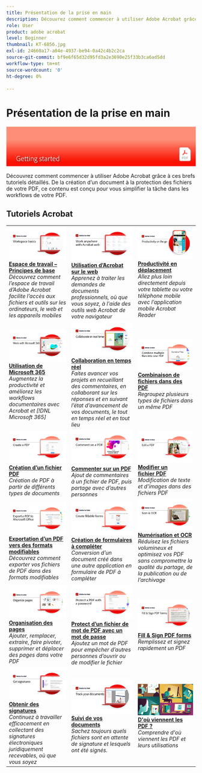 ```yaml
---
title: Présentation de la prise en main
description: Découvrez comment commencer à utiliser Adobe Acrobat grâce à ces brefs tutoriels détaillés (1-2 min)
role: User
product: adobe acrobat
level: Beginner
thumbnail: KT-6856.jpg
exl-id: 24660a17-a04e-4937-be94-0a42c4b2c2ca
source-git-commit: bf9e6f65d32d95fd3a2e3690e25f33b3ca6ad5dd
workflow-type: tm+mt
source-wordcount: '0'
ht-degree: 0%

---
```


# Présentation de la prise en main

![Image de prise en main d&#39;Acrobat](../assets/Hero-GettingStarted.png)

Découvrez comment commencer à utiliser Adobe Acrobat grâce à ces brefs tutoriels détaillés. De la création d’un document à la protection des fichiers de votre PDF, ce contenu est conçu pour vous simplifier la tâche dans les workflows de votre PDF.

## Tutoriels Acrobat

<table style="table-layout:fixed">
<tr>
  <td>
    <a href="get-to-know-the-acrobat-dc-interface.md">
      <img alt="Espace de travail – Principes de base" src="../assets/Workspace_1280.png" />
    </a>
    <div>
    <a href="get-to-know-the-acrobat-dc-interface.md"><strong>Espace de travail – Principes de base</strong></a>
    </div>
    <em>Découvrez comment l’espace de travail d’Adobe Acrobat facilite l’accès aux fichiers et outils sur les ordinateurs, le web et les appareils mobiles</em>
    <br>
  </td>
  <td>
    <a href="acrobatweb.md">
      <img alt="Utilisation d’Acrobat sur le web" src="../assets/Acrobatweb_1280.png" />
    </a>
    <div>
    <a href="acrobatweb.md"><strong>Utilisation d’Acrobat sur le web</strong></a>
    </div>
    <em>Apprenez à traiter les demandes de documents professionnels, où que vous soyez, à l'aide des outils web Acrobat de votre navigateur</em>
    <br>
  </td>
  <td>
    <a href="productivity.md">
      <img alt="Productivité en déplacement" src="../assets/Productivity_1280.png" />
    </a>
    <div>
     <a href="productivity.md"><strong>Productivité en déplacement</strong></a>
    </div>
    <em>Allez plus loin directement depuis votre tablette ou votre téléphone mobile avec l’application mobile Acrobat Reader</em>
    <br>
  </td>
</tr>
<tr>
   <td>
    <a href="../integrate/integrate-overview.md#microsoft">
      <img alt="Utilisation de Microsoft 365" src="../assets/WorkMicrosoft365_1280.png" />
    </a>
    <div>
     <a href="../integrate/integrate-overview.md#microsoft"><strong>Utilisation de Microsoft 365</strong></a>
    </div>
    <em>Augmentez la productivité et améliorez les workflows documentaires avec Acrobat et [!DNL Microsoft 365]</em>
    <br>
  </td>
  <td>
    <a href="collaborate.md">
      <img alt="Collaboration en temps réel" src="../assets/Collaborate_1280.png" />
    </a>
    <div>
     <a href="collaborate.md"><strong>Collaboration en temps réel</strong></a>
    </div>
    <em>Faites avancer vos projets en recueillant des commentaires, en collaborant sur les réponses et en suivant l’état d’avancement de vos documents, le tout en temps réel et en tout lieu</em>
    <br>
  </td>
  <td>
    <a href="combine-to-pdf.md">
      <img alt="Combine Files vers PDF" src="../assets/Combine.jpg" />
    </a>
    <div>
     <a href="combine-to-pdf.md"><strong>Combinaison de fichiers dans des PDF</strong></a>
    </div>
    <em>Regroupez plusieurs types de fichiers dans un même PDF</em>
    <br>
  </td>
</tr>
<tr>
  <td>
    <a href="create-pdf.md">
      <img alt="Création de fichiers PDF" src="../assets/Create.jpg" />
    </a>
    <div>
    <a href="create-pdf.md"><strong>Création d’un fichier PDF </strong></a>
    </div>
    <em>Création de PDF à partir de différents types de documents</em>
    <br>
  </td>
 <td>
    <a href="comment-on-pdf-files.md">
      <img alt="Commenter sur un PDF" src="../assets/Comment.jpg" />
    </a>
    <div>
    <a href="comment-on-pdf-files.md"><strong>Commenter sur un PDF</strong></a>
    </div>
    <em>Ajout de commentaires à un fichier de PDF, puis partage avec d’autres personnes</em>
    <br>
  </td>
  <td>
    <a href="edit-pdf.md">
      <img alt="Modifier un fichier PDF" src="../assets/Edit.jpg" />
    </a>
    <div>
    <a href="edit-pdf.md"><strong>Modifier un fichier PDF</strong></a>
    </div>
    <em>Modification de texte et d’images dans des fichiers PDF</em>
    <br>
  </td>
</tr>
<tr>
  <td>
    <a href="export-pdf.md">
      <img alt="Exportation d’un PDF vers des formats modifiables" src="../assets/Export.jpg" />
    </a>
    <div>
    <a href="export-pdf.md"><strong>Exportation d’un PDF vers des formats modifiables</strong></a>
    </div>
    <em>Découvrez comment exporter vos fichiers de PDF dans des formats modifiables</em>
    <br>
  </td>
  <td>
    <a href="create-fillable-forms.md">
      <img alt="Création de formulaires à compléter" src="../assets/Form_1280.png" />
    </a>
    <div>
    <a href="create-fillable-forms.md"><strong>Création de formulaires à compléter</strong></a>
    </div>
    <em>Conversion d’un document créé dans une autre application en formulaire de PDF à compléter</em>
    <br>
  </td>
  <td>
    <a href="scan-and-ocr.md">
      <img alt="Numérisation et OCR" src="../assets/Scan.jpg" />
    </a>
    <div>
    <a href="scan-and-ocr.md"><strong>Numérisation et OCR</strong></a>
    </div>
    <em>Réduisez les fichiers volumineux et optimisez vos PDF sans compromettre la qualité du partage, de la publication ou de l’archivage</em>
    <br>
  </td>
</tr>
<tr>
 <td>
    <a href="organize.md">
      <img alt="Organisation des pages" src="../assets/Organize.jpg" />
    </a>
    <div>
    <a href="organize.md"><strong>Organisation des pages</strong></a>
    </div>
    <em>Ajouter, remplacer, extraire, faire pivoter, supprimer et déplacer des pages dans votre PDF</em>
    <br>
  </td>
  <td>
    <a href="password-protect.md">
      <img alt="Protect d’un fichier de mot de PDF avec un mot de passe" src="../assets/Protect.jpg" />
    </a>
    <div>
    <a href="password-protect.md"><strong>Protect d’un fichier de mot de PDF avec un mot de passe</strong></a>
    </div>
    <em>Ajoutez un mot de PDF pour empêcher d’autres personnes d’ouvrir ou de modifier le fichier</em>
    <br>
  </td>
  <td>
    <a href="fill-and-sign.md">
      <img alt="Remplir et signer un formulaire de PDF" src="../assets/FillSign_1280.png" />
    </a>
    <div>
    <a href="fill-and-sign.md"><strong>Fill &amp; Sign PDF forms</strong></a>
    </div>
    <em>Remplissez et signez rapidement un PDF</em>
    <br>
  </td>
</tr>
<tr>
  <td>
    <a href="signatures.md">
      <img alt="Obtenir des signatures" src="../assets/Signatures_1280.png" />
    </a>
    <div>
    <a href="signatures.md"><strong>Obtenir des signatures</strong></a>
    </div>
    <em>Continuez à travailler efficacement en collectant des signatures électroniques juridiquement recevables, où que vous soyez</em>
    <br>
  </td>
  <td>
    <a href="track.md">
      <img alt="Suivi de vos documents" src="../assets/Track_1280.png" />
    </a>
    <div>
    <a href="track.md"><strong>Suivi de vos documents</strong></a>
    </div>
    <em>Sachez toujours quels fichiers sont en attente de signature et lesquels ont été signés.</em>
    <br>
  </td>
   <td>
    <a href="where-do-pdfs-come-from.md">
      <img alt="D'où viennent les PDF ?" src="../assets/WherePDFs.jpg" />
    </a>
    <div>
    <a href="where-do-pdfs-come-from.md"><strong>D'où viennent les PDF ?</strong></a>
    </div>
    <em>Comprendre d'où viennent les PDF et leurs utilisations</em>
    <br>
  </td>
</tr>
</table>
